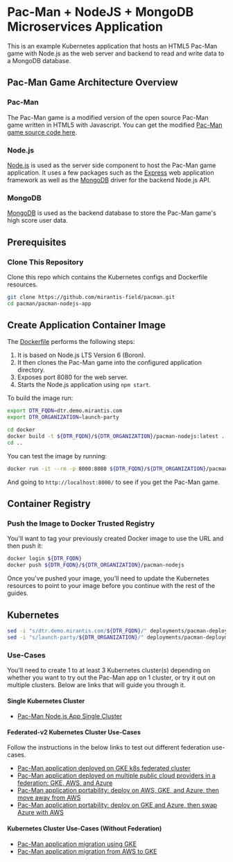 # Pac-Man + NodeJS + MongoDB Microservices Application

This is an example Kubernetes application that hosts an HTML5 Pac-Man game with Node.js as the web server and backend to read
and write data to a MongoDB database.

## Pac-Man Game Architecture Overview

### Pac-Man

The Pac-Man game is a modified version of the open source Pac-Man game written in HTML5 with Javascript. You can get the
modified [Pac-Man game source code here](https://github.com/mirantis/pacman-nodejs.git).

### Node.js

[Node.js](https://nodejs.org/) is used as the server side component to host the Pac-Man game application. It uses a few packages such as the
[Express](https://expressjs.com/) web application framework as well as the [MongoDB](https://mongodb.github.io/node-mongodb-native/) driver
for the backend Node.js API.

### MongoDB

[MongoDB](https://www.mongodb.com/) is used as the backend database to store the Pac-Man game's high score user data.

## Prerequisites

### Clone This Repository

Clone this repo which contains the Kubernetes configs and Dockerfile resources.

```bash
git clone https://github.com/mirantis-field/pacman.git
cd pacman/pacman-nodejs-app
```

## Create Application Container Image

The [Dockerfile](docker/Dockerfile) performs the following steps:

1. It is based on Node.js LTS Version 6 (Boron).
1. It then clones the Pac-Man game into the configured application directory.
1. Exposes port 8080 for the web server.
1. Starts the Node.js application using `npm start`.

To build the image run:

```bash
export DTR_FQDN=dtr.demo.mirantis.com
export DTR_ORGANIZATION=launch-party

cd docker
docker build -t ${DTR_FQDN}/${DTR_ORGANIZATION}/pacman-nodejs:latest .
cd ..
```

You can test the image by running:

```bash
docker run -it --rm -p 8000:8080 ${DTR_FQDN}/${DTR_ORGANIZATION}/pacman-nodejs:latest
```

And going to `http://localhost:8000/` to see if you get the Pac-Man game.

## Container Registry

### Push the Image to Docker Trusted Registry

You'll want to tag your previously created Docker image to use the URL and then push it:

```bash
docker login ${DTR_FQDN}
docker push ${DTR_FQDN}/${DTR_ORGANIZATION}/pacman-nodejs
```

Once you've pushed your image, you'll need to update the Kubernetes resources
to point to your image before you continue with the rest of the guides.

## Kubernetes

```bash
sed -i "s/dtr.demo.mirantis.com/${DTR_FQDN}/" deployments/pacman-deployment*.yaml
sed -i "s/launch-party/${DTR_ORGANIZATION}/" deployments/pacman-deployment*.yaml
```

### Use-Cases

You'll need to create 1 to at least 3 Kubernetes cluster(s) depending on whether you want to try out the Pac-Man app on 1 cluster,
or try it out on multiple clusters. Below are links that will guide you through it.

#### Single Kubernetes Cluster

- [Pac-Man Node.js App Single Cluster](docs/pacman-nodejs-app-single-cluster.md)

#### Federated-v2 Kubernetes Cluster Use-Cases

Follow the instructions in the below links to test out different federation use-cases.

- [Pac-Man application deployed on GKE k8s federated cluster](docs/pacman-nodejs-app-federated-gke.md)
- [Pac-Man application deployed on multiple public cloud providers in a federation: GKE, AWS, and Azure](docs/pacman-nodejs-app-federated-multicloud.md)
- [Pac-Man application portability: deploy on AWS, GKE, and Azure, then move
  away from AWS](docs/pacman-nodejs-app-federated-aws-gke-az-portability.md)
- [Pac-Man application portability: deploy on GKE and Azure, then swap Azure
  with AWS](docs/pacman-nodejs-app-federated-gke-az-aws-portability.md)

#### Kubernetes Cluster Use-Cases (Without Federation)

- [Pac-Man application migration using GKE](docs/pacman-nodejs-app-gke-migration.md)
- [Pac-Man application migration from AWS to GKE](docs/pacman-nodejs-app-aws-gke-migration.md)
